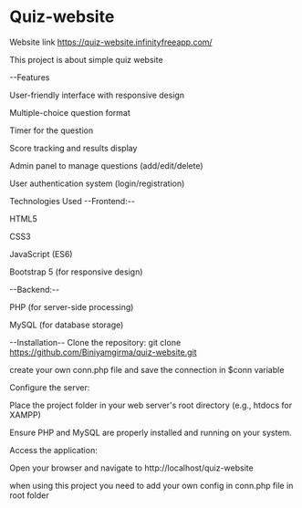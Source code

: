 # Quiz-website

Website link https://quiz-website.infinityfreeapp.com/

This project is about simple quiz website 

--Features

User-friendly interface with responsive design

Multiple-choice question format

Timer for the question

Score tracking and results display

Admin panel to manage questions (add/edit/delete)

User authentication system (login/registration)

Technologies Used
--Frontend:--

HTML5

CSS3

JavaScript (ES6)

Bootstrap 5 (for responsive design)

--Backend:--

PHP (for server-side processing)

MySQL (for database storage)

--Installation--
Clone the repository:
git clone https://github.com/Biniyamgirma/quiz-website.git

create your own conn.php file and save the connection in $conn variable

Configure the server:

Place the project folder in your web server's root directory (e.g., htdocs for XAMPP)

Ensure PHP and MySQL are properly installed and running on your system.

Access the application:

Open your browser and navigate to http://localhost/quiz-website

when using this project you need to add your own config in conn.php file in root folder 

